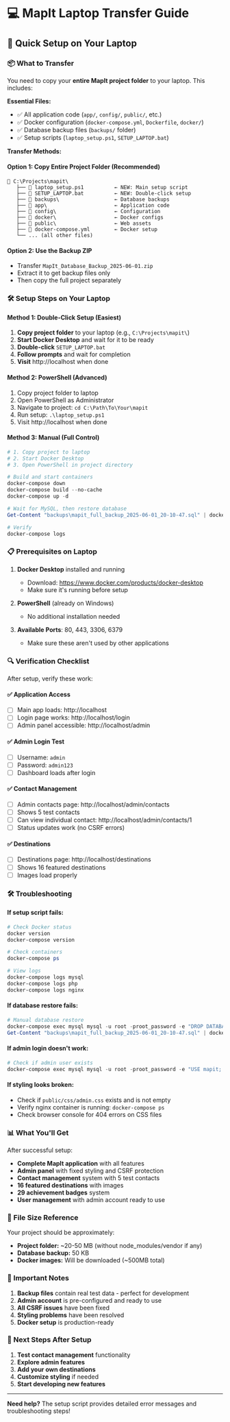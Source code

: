 # 💻 MapIt Laptop Transfer Guide

## 🚀 Quick Setup on Your Laptop

### 📦 What to Transfer

You need to copy your **entire MapIt project folder** to your laptop. This includes:

**Essential Files:**
- ✅ All application code (`app/`, `config/`, `public/`, etc.)
- ✅ Docker configuration (`docker-compose.yml`, `Dockerfile`, `docker/`)
- ✅ Database backup files (`backups/` folder)
- ✅ Setup scripts (`laptop_setup.ps1`, `SETUP_LAPTOP.bat`)

**Transfer Methods:**

#### Option 1: Copy Entire Project Folder (Recommended)
```
📁 C:\Projects\mapit\  
   ├── 📄 laptop_setup.ps1          ← NEW: Main setup script
   ├── 📄 SETUP_LAPTOP.bat          ← NEW: Double-click setup
   ├── 📁 backups\                  ← Database backups
   ├── 📁 app\                      ← Application code
   ├── 📁 config\                   ← Configuration
   ├── 📁 docker\                   ← Docker configs
   ├── 📁 public\                   ← Web assets
   ├── 📄 docker-compose.yml        ← Docker setup
   └── ... (all other files)
```

#### Option 2: Use the Backup ZIP
- Transfer `MapIt_Database_Backup_2025-06-01.zip` 
- Extract it to get backup files only
- Then copy the full project separately

### 🛠️ Setup Steps on Your Laptop

#### Method 1: Double-Click Setup (Easiest)
1. **Copy project folder** to your laptop (e.g., `C:\Projects\mapit\`)
2. **Start Docker Desktop** and wait for it to be ready
3. **Double-click** `SETUP_LAPTOP.bat`
4. **Follow prompts** and wait for completion
5. **Visit** http://localhost when done

#### Method 2: PowerShell (Advanced)
1. Copy project folder to laptop
2. Open PowerShell as Administrator
3. Navigate to project: `cd C:\Path\To\Your\mapit`
4. Run setup: `.\laptop_setup.ps1`
5. Visit http://localhost when done

#### Method 3: Manual (Full Control)
```powershell
# 1. Copy project to laptop
# 2. Start Docker Desktop
# 3. Open PowerShell in project directory

# Build and start containers
docker-compose down
docker-compose build --no-cache
docker-compose up -d

# Wait for MySQL, then restore database
Get-Content "backups\mapit_full_backup_2025-06-01_20-10-47.sql" | docker-compose exec -T mysql mysql -u root -proot_password

# Verify
docker-compose logs
```

### 📋 Prerequisites on Laptop

1. **Docker Desktop** installed and running
   - Download: https://www.docker.com/products/docker-desktop
   - Make sure it's running before setup

2. **PowerShell** (already on Windows)
   - No additional installation needed

3. **Available Ports**: 80, 443, 3306, 6379
   - Make sure these aren't used by other applications

### 🔍 Verification Checklist

After setup, verify these work:

#### ✅ Application Access
- [ ] Main app loads: http://localhost
- [ ] Login page works: http://localhost/login
- [ ] Admin panel accessible: http://localhost/admin

#### ✅ Admin Login Test
- [ ] Username: `admin`
- [ ] Password: `admin123`
- [ ] Dashboard loads after login

#### ✅ Contact Management
- [ ] Admin contacts page: http://localhost/admin/contacts
- [ ] Shows 5 test contacts
- [ ] Can view individual contact: http://localhost/admin/contacts/1
- [ ] Status updates work (no CSRF errors)

#### ✅ Destinations
- [ ] Destinations page: http://localhost/destinations
- [ ] Shows 16 featured destinations
- [ ] Images load properly

### 🛠️ Troubleshooting

#### If setup script fails:
```powershell
# Check Docker status
docker version
docker-compose version

# Check containers
docker-compose ps

# View logs
docker-compose logs mysql
docker-compose logs php
docker-compose logs nginx
```

#### If database restore fails:
```powershell
# Manual database restore
docker-compose exec mysql mysql -u root -proot_password -e "DROP DATABASE IF EXISTS mapit; CREATE DATABASE mapit;"
Get-Content "backups\mapit_full_backup_2025-06-01_20-10-47.sql" | docker-compose exec -T mysql mysql -u root -proot_password
```

#### If admin login doesn't work:
```powershell
# Check if admin user exists
docker-compose exec mysql mysql -u root -proot_password -e "USE mapit; SELECT username, email, role FROM users WHERE role='admin';"
```

#### If styling looks broken:
- Check if `public/css/admin.css` exists and is not empty
- Verify nginx container is running: `docker-compose ps`
- Check browser console for 404 errors on CSS files

### 📊 What You'll Get

After successful setup:
- **Complete MapIt application** with all features
- **Admin panel** with fixed styling and CSRF protection
- **Contact management** system with 5 test contacts
- **16 featured destinations** with images
- **29 achievement badges** system
- **User management** with admin account ready to use

### 🎯 File Size Reference

Your project should be approximately:
- **Project folder:** ~20-50 MB (without node_modules/vendor if any)
- **Database backup:** 50 KB
- **Docker images:** Will be downloaded (~500MB total)

### 🔑 Important Notes

1. **Backup files** contain real test data - perfect for development
2. **Admin account** is pre-configured and ready to use
3. **All CSRF issues** have been fixed
4. **Styling problems** have been resolved
5. **Docker setup** is production-ready

### 🚀 Next Steps After Setup

1. **Test contact management** functionality
2. **Explore admin features** 
3. **Add your own destinations**
4. **Customize styling** if needed
5. **Start developing new features**

---

**Need help?** The setup script provides detailed error messages and troubleshooting steps!
